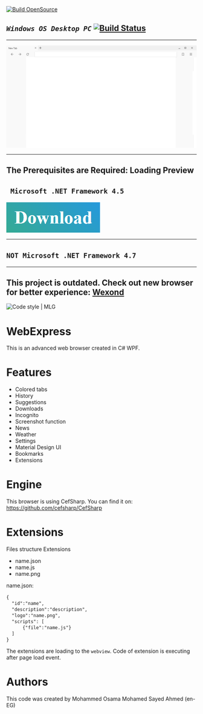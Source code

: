  [![Build OpenSource](https://github.com/CreateBrowser/SharpBrowser/blob/master/OpenSource.png)](https://github.com/sentialx/WebExpress)

## ***``Windows OS Desktop PC``*** [![Build Status](https://ci.appveyor.com/api/projects/status/um3h4xqen7vql7o2/branch/master?svg=true)](ttps://github.com/sentialx/WebExpress)
***
 [![Build WebExpress](https://github.com/CreateBrowser/WebExpress/blob/master/WebExpress.png)](https://github.com/sentialx/WebExpress)

***
## The Prerequisites are Required: Loading Preview   
## **` Microsoft .NET Framework 4.5`**

  [![Build Downloader](https://raw.githubusercontent.com/CreateDownloader/KugouDownloader/master/Download.PNG)](https://github.com/CreateBrowser/WebExpress/releases/tag/v1.0)

***
## **`NOT Microsoft .NET Framework 4.7`**

***

## This project is outdated. Check out new browser for better experience: [Wexond](https://github.com/nersent/wexond)

![Code style | MLG](https://img.shields.io/badge/code%20style-MLG-ff69b4.svg)

# WebExpress
This is an advanced web browser created in C# WPF. 

# Features

* Colored tabs
* History
* Suggestions
* Downloads
* Incognito
* Screenshot function
* News
* Weather
* Settings
* Material Design UI
* Bookmarks
* Extensions

# Engine
This browser is using CefSharp. You can find it on: https://github.com/cefsharp/CefSharp

# Extensions
  Files structure
  Extensions
  * name.json
  * name.js
  * name.png
  
  name.json:
  ```
  {
    "id":"name",
    "description":"description",
    "logo":"name.png",
    "scripts": [
        {"file":"name.js"}
    ]
  }
  ```
  
  The extensions are loading to the `webview`. Code of extension is executing after page load event.

# Authors
This code was created by Mohammed Osama Mohamed Sayed Ahmed (en-EG)
